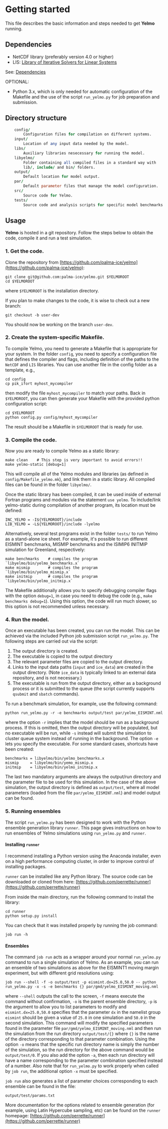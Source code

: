 # Getting started

This file describes the basic information and steps needed to get **Yelmo**
running.

## Dependencies

- NetCDF library (preferably version 4.0 or higher)
- LIS: [Library of Iterative Solvers for Linear Systems](http://www.ssisc.org/lis/)

See: [Dependencies](https://palma-ice.github.io/yelmo-docs/dependencies/)

OPTIONAL:
- Python 3.x, which is only needed for automatic configuration of the Makefile
and the use of the script `run_yelmo.py` for job preparation and submission.

## Directory structure
```fortran
    config/
        Configuration files for compilation on different systems.
    input/
        Location of any input data needed by the model.
    libs/
        Auxiliary libraries nesecessary for running the model.
    libyelmo/
        Folder containing all compiled files in a standard way with
        lib/, include/ and bin/ folders.
    output/
        Default location for model output.
    par/
        Default parameter files that manage the model configuration.
    src/
        Source code for Yelmo.
    tests/
        Source code and analysis scripts for specific model benchmarks and tests.
```

## Usage

**Yelmo** is hosted in a git repository. Follow the steps below to
obtain the code, compile it and run a test simulation.

### 1. Get the code.

Clone the repository from [https://github.com/palma-ice/yelmo](https://github.com/palma-ice/yelmo):
```
git clone git@github.com:palma-ice/yelmo.git $YELMOROOT
cd $YELMOROOT
```
where `$YELMOROOT` is the installation directory.

If you plan to make changes to the code, it is wise to check out a new branch:
```
git checkout -b user-dev
```
You should now be working on the branch `user-dev`.

### 2. Create the system-specific Makefile.

To compile Yelmo, you need to generate a Makefile that is appropriate for your system. In the folder `config`, you need to specify a configuration file that defines the compiler and flags, including definition of the paths to the `NetCDF` and `LIS` libraries. You can use another file in the config folder as a template, e.g.,

```
cd config
cp pik_ifort myhost_mycompiler
```
then modify the file `myhost_mycompiler` to match your paths. Back in `$YELMOROOT`, you can then generate your Makefile with the provided python configuration script:

```
cd $YELMOROOT
python config.py config/myhost_mycompiler
```
The result should be a Makefile in `$YELMOROOT` that is ready for use.

### 3. Compile the code.

Now you are ready to compile Yelmo as a static library:
```
make clean    # This step is very important to avoid errors!!
make yelmo-static [debug=1]
```
This will compile all of the Yelmo modules and libraries (as defined in `config/Makefile_yelmo.mk`),
and link them in a static library. All compiled files can be found in the folder `libyelmo/`.

Once the static library has been compiled, it can be used inside of external Fortran programs and modules
via the statement `use yelmo`.
To include/link yelmo-static during compilation of another program, its location must be defined:
```
INC_YELMO = -I${YELMOROOT}/include
LIB_YELMO = -L${YELMOROOT}/include -lyelmo
```

Alternatively, several test programs exist in the folder `tests/` to run Yelmo
as a stand-alone ice sheet.
For example, it's possible to run different EISMINT benchmarks, MISMIP benchmarks and the
ISIMIP6 INITMIP simulation for Greenland, respectively:
```
make benchmarks    # compiles the program `libyelmo/bin/yelmo_benchmarks.x`
make mismip        # compiles the program `libyelmo/bin/yelmo_mismip.x`
make initmip       # compiles the program `libyelmo/bin/yelmo_initmip.x`
```

The Makefile additionally allows you to specify debugging compiler flags with the option `debug=1`, in case you need to debug the code (e.g., `make benchmarks debug=1`). Using this option, the code will run much slower, so this option is not recommended unless necessary.

### 4. Run the model.

Once an executable has been created, you can run the model. This can be
achieved via the included Python job submission script `run_yelmo.py`. The following steps
are carried out via the script:

1. The output directory is created.
2. The executable is copied to the output directory
3. The relevant parameter files are copied to the output directory.
4. Links to the input data paths (`input` and `ice_data`) are created in the output directory. (Note `ice_data` is typically linked to an external data repository, and is not necessary.)
4. The executable is run from the output directory, either as a background process or it is submitted to the queue (the script currently supports `qsubmit` and `sbatch` commands).

To run a benchmark simulation, for example, use the following command:

```
python run_yelmo.py -r -e benchmarks output/test par/yelmo_EISMINT.nml
```
where the option `-r` implies that the model should be run as a background process. If this is omitted, then the output directory will be populated, but no executable will be run, while `-s` instead will submit the simulation to cluster queue system instead of running in the background. The option `-e` lets you specify the executable. For some standard cases, shortcuts have been created:
```
benchmarks = libyelmo/bin/yelmo_benchmarks.x
mismip     = libyelmo/bin/yemo_mismip.x
initmip    = libyelmo/bin/yelmo_initmip.x
```
The last two mandatory arguments are always the output/run directory and the parameter file to be used for this simulation. In the case of the above simulation, the output directory is defined as `output/test`, where all model parameters (loaded from the file `par/yelmo_EISMINT.nml`) and model output can be found.

### 5. Running ensembles

The script `run_yelmo.py` has been designed to work with the Python ensemble
generation library `runner`. This page gives instructions on how to run ensembles
of Yelmo simulations using `run_yelmo.py` and `runner`.

#### Installing `runner`

I recommend installing a Python version using the Anaconda installer, even
on a high performance computing cluster, in order to improve control of installing packages.

`runner` can be installed like any Python library. The source code can be downloaded
or cloned from here:
[https://github.com/perrette/runner](https://github.com/perrette/runner)

From inside the main directory, run the following command to install the library:
```
cd runner
python setup.py install
```
You can check that it was installed properly by running the job command:
```
job run -h
```

#### Ensembles

The command `job run` acts as a wrapper around your normal `run_yelmo.py` command
to run a single simulation of Yelmo. As an example, you can run an ensemble of
two simulations as above for the EISMINT1 moving margin experiment,
but with different grid resolutions using:
```
job run --shell -f -o output/test -p eismint.dx=25.0,50.0 -- python run_yelmo.py -x -s -e benchmarks {} par/gmd/yelmo_EISMINT_moving.nml
```
where `--shell` outputs the call to the screen, `-f` means execute the command without confirmation, `-o` is the parent ensemble directory, `-p` is the argument to allow you to list parameters to modify and `eismint.dx=25.0,50.0` specifies that the parameter `dx` in the namelist group `eismint` should be given a value of `25.0` in one simulation and `50.0` in the second simulation. This command will modify the specified parameters found in the parameter file `par/gmd/yelmo_EISMINT_moving.nml` and then run the simulation from the run directory `output/test/{}` where `{}` is the name of the directory corresponding to that parameter combination. Using the option `-o` means that the specific run directory name is simply the number of the simulation, so the run directory for the above command would be `output/test/0`. If you also add the option `-a`, then each run directory will have a name corresponding to the parameter combination specified instead of a number. Also note that for `run_yelmo.py` to work properly when called by `job run`, the additional option `-x` must be specified.

`job run` also generates a list of parameter choices corresponding to each ensemble can be found in the file:
```
output/test/params.txt
```

More documentation for the options related to ensemble generation (for example, using Latin Hypercube sampling, etc)
can be found on the `runner` homepage:
[https://github.com/perrette/runner](https://github.com/perrette/runner)
